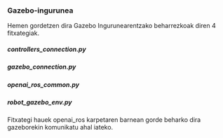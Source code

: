 ### Gazebo-ingurunea
Hemen gordetzen dira Gazebo Ingurunearentzako beharrezkoak diren 4 fitxategiak.
  ##### controllers_connection.py
  ##### gazebo_connection.py
  ##### openai_ros_common.py
  ##### robot_gazebo_env.py

Fitxategi hauek openai_ros karpetaren barnean gorde beharko dira gazeborekin komunikatu ahal iateko. 
